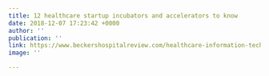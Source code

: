 ```yaml
---
title: 12 healthcare startup incubators and accelerators to know
date: 2018-12-07 17:23:42 +0000
author: ''
publication: ''
link: https://www.beckershospitalreview.com/healthcare-information-technology/12-healthcare-startup-incubators-and-accelerators-to-know.html
image: ''

---
```

